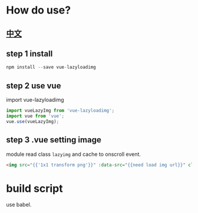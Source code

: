 # How do use?
## [中文](README.CN.md)

## step 1 install
```javascript
npm install --save vue-lazyloadimg
```

## step 2 use vue
import vue-lazyloadimg
```javascript
import vueLazyImg from 'vue-lazyloadimg';
import vue from 'vue';
vue.use(vueLazyImg);
```

## step 3 .vue setting image
module read class `lazyimg` and cache to onscroll event.
``` html
<img src="{{'1x1 transform png'}}" :data-src="{{need load img url}}" class="lazyimg" alt="">
```

# build script
use babel.